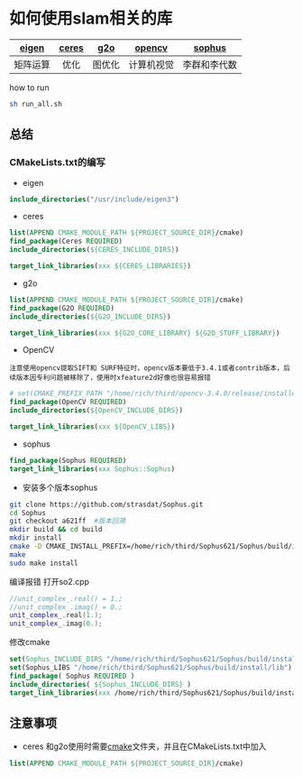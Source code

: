 # 如何使用slam相关的库

<div align="center">

| [eigen](https://github.com/liuqian62/lib_use/tree/main/eigen) | [ceres](https://github.com/liuqian62/lib_use/tree/main/ceres) | [g2o](https://github.com/liuqian62/lib_use/tree/main/g2o) | [opencv](https://github.com/liuqian62/lib_use/tree/main/opencv) | [sophus](https://github.com/liuqian62/lib_use/tree/main/sophus)|
| :---: | :---: |  :---: | :---: |:---: |
| 矩阵运算 | 优化 |图优化 | 计算机视觉|李群和李代数|
</div>

how to run 
```bash
sh run_all.sh
```
## 总结
### CMakeLists.txt的编写
* eigen

```cmake
include_directories("/usr/include/eigen3")
```
* ceres

```cmake
list(APPEND CMAKE_MODULE_PATH ${PROJECT_SOURCE_DIR}/cmake)
find_package(Ceres REQUIRED)
include_directories(${CERES_INCLUDE_DIRS})

target_link_libraries(xxx ${CERES_LIBRARIES})
```
* g2o

```cmake
list(APPEND CMAKE_MODULE_PATH ${PROJECT_SOURCE_DIR}/cmake)
find_package(G2O REQUIRED)
include_directories(${G2O_INCLUDE_DIRS})

target_link_libraries(xxx ${G2O_CORE_LIBRARY} ${G2O_STUFF_LIBRARY})
```
* OpenCV


`注意使用opencv提取SIFT和 SURF特征时，opencv版本要低于3.4.1或者contrib版本，后续版本因专利问题被移除了，使用时xfeature2d好像也很容易报错`
```cmake
# set(CMAKE_PREFIX_PATH "/home/rich/third/opencv-3.4.0/release/installed/")
find_package(OpenCV REQUIRED)
include_directories(${OpenCV_INCLUDE_DIRS})

target_link_libraries(xxx ${OpenCV_LIBS})
```
* sophus
```cmake
find_package(Sophus REQUIRED)
target_link_libraries(xxx Sophus::Sophus)
```
* 安装多个版本sophus

```bash
git clone https://github.com/strasdat/Sophus.git
cd Sophus
git checkout a621ff  #版本回溯
mkdir build && cd build 
mkdir install
cmake -D CMAKE_INSTALL_PREFIX=/home/rich/third/Sophus621/Sophus/build/install/ ..
make
sudo make install
```
编译报错
打开so2.cpp
```cpp
//unit_complex_.real() = 1.;
//unit_complex_.imag() = 0.;
unit_complex_.real(1.); 
unit_complex_.imag(0.);
```
修改cmake
```cmake
set(Sophus_INCLUDE_DIRS "/home/rich/third/Sophus621/Sophus/build/install/include")
set(Sophus_LIBS "/home/rich/third/Sophus621/Sophus/build/install/lib")
find_package( Sophus REQUIRED )
include_directories( ${Sophus_INCLUDE_DIRS} )
target_link_libraries(xxx /home/rich/third/Sophus621/Sophus/build/install/lib/libSophus.so)
```
## 注意事项
* ceres 和g2o使用时需要[cmake](https://github.com/liuqian62/lib_use/tree/main/ceres/cmake)文件夹，并且在CMakeLists.txt中加入
```cmake
list(APPEND CMAKE_MODULE_PATH ${PROJECT_SOURCE_DIR}/cmake)
```
